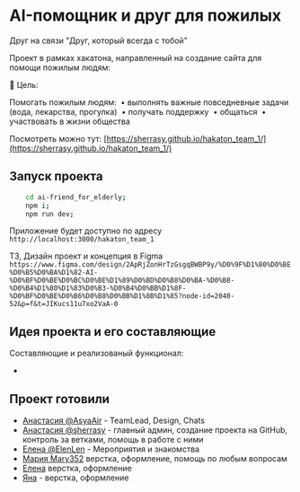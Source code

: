 # AI-помощник и друг для пожилых

Друг на связи
"Друг, который всегда с тобой"

Проект в рамках хакатона, направленный на создание сайта для помощи пожилым людям:

🎯 Цель:

Помогать пожилым людям:
 • выполнять важные повседневные задачи (вода, лекарства, прогулка)
 • получать поддержку
 • общаться
 • участвовать в жизни общества

Посмотреть можно тут: [https://sherrasy.github.io/hakaton_team_1/](https://sherrasy.github.io/hakaton_team_1/)

## Запуск проекта

```bash
    cd ai-friend_for_elderly;
    npm i;
    npm run dev;
```

Приложение будет доступно по адресу `http://localhost:3000/hakaton_team_1`

ТЗ, Дизайн проект и концепция в Figma
`https://www.figma.com/design/2ApRjZonHrTzGsgqBWBP9y/%D0%9F%D1%80%D0%BE%D0%B5%D0%BA%D1%82-AI-%D0%BF%D0%BE%D0%BC%D0%BE%D1%89%D0%BD%D0%B8%D0%BA-%D0%B8-%D0%B4%D1%80%D1%83%D0%B3-%D0%B4%D0%BB%D1%8F-%D0%BF%D0%BE%D0%B6%D0%B8%D0%BB%D1%8B%D1%85?node-id=2040-52&p=f&t=JIKucs11u7xo2VaA-0`

## Идея проекта и его составляющие

Составляющие и реализованый функционал:

-

## Проект готовили

- [Анастасия @AsyaAir](AsyaAir) - TeamLead, Design, Chats
- [Анастасия @sherrasy](sherrasy) - главный админ, создание проекта на GitHub, контроль за ветками, помощь в работе с ними
- [Елена @ElenLen](ElenLen) - Мероприятия и знакомства
- [Мария Mary352](Mary352) верстка, оформление, помощь по любым вопросам
- [Елена]() верстка, оформление
- [Яна]() - верстка, оформление
